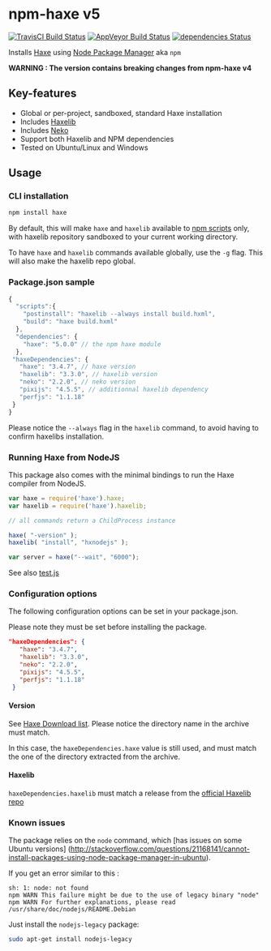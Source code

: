 # npm-haxe v5
[![TravisCI Build Status](https://travis-ci.org/HaxeFoundation/npm-haxe.svg?branch=master)](https://travis-ci.org/HaxeFoundation/npm-haxe)
[![AppVeyor Build Status](https://ci.appveyor.com/api/projects/status/github/HaxeFoundation/npm-haxe?branch=master&svg=true)](https://ci.appveyor.com/project/HaxeFoundation/npm-haxe)
[![dependencies Status](https://david-dm.org/HaxeFoundation/npm-haxe/status.svg)](https://david-dm.org/HaxeFoundation/npm-haxe)

Installs [Haxe](http://haxe.org) using [Node Package Manager](https://www.npmjs.com/) aka `npm` 

**WARNING : The version contains breaking changes from npm-haxe v4**

## Key-features

* Global or per-project, sandboxed, standard Haxe installation
* Includes [Haxelib](http://lib.haxe.org/)
* Includes [Neko](https://nekovm.org)
* Support both Haxelib and NPM dependencies 
* Tested on Ubuntu/Linux and Windows

## Usage

### CLI installation

```bash
npm install haxe
```

By default, this will make `haxe` and `haxelib` available to [npm scripts](https://docs.npmjs.com/misc/scripts) only,
with haxelib repository sandboxed to your current working directory.

To have `haxe` and `haxelib` commands available globally, use the `-g` flag.
This will also make the haxelib repo global.

### Package.json sample

```js
{
  "scripts":{
    "postinstall": "haxelib --always install build.hxml",
    "build": "haxe build.hxml"
  },
  "dependencies": {
    "haxe": "5.0.0" // the npm haxe module
  },
 "haxeDependencies": {
   "haxe": "3.4.7", // haxe version
   "haxelib": "3.3.0", // haxelib version
   "neko": "2.2.0", // neko version
   "pixijs": "4.5.5", // additionnal haxelib dependency
   "perfjs": "1.1.18"
 }
}
```

Please notice the `--always` flag in the `haxelib` command, to avoid having to confirm haxelibs installation.

### Running Haxe from NodeJS

This package also comes with the minimal bindings to run the Haxe compiler from NodeJS.


```js
var haxe = require('haxe').haxe;
var haxelib = require('haxe').haxelib;

// all commands return a ChildProcess instance

haxe( "-version" );
haxelib( "install", "hxnodejs" );

var server = haxe("--wait", "6000");
```

See also [test.js](https://github.com/HaxeFoundation/npm-haxe/blob/master/test.js)


### Configuration options

The following configuration options can be set in your package.json. 

Please note they must be set before installing the package.

```json
"haxeDependencies": {
   "haxe": "3.4.7",
   "haxelib": "3.3.0",
   "neko": "2.2.0",
   "pixijs": "4.5.5",
   "perfjs": "1.1.18"
 }
```

#### Version

See [Haxe Download list](http://haxe.org/download/list/).
Please notice the directory name in the archive must match.

In this case, the `haxeDependencies.haxe` value is still used, and must match the one of the directory extracted from the archive.

#### Haxelib

`haxeDependencies.haxelib` must match a release from the [official Haxelib repo](https://github.com/HaxeFoundation/haxelib/releases)

### Known issues

The package relies on the `node` command, which [has issues on some Ubuntu versions] (http://stackoverflow.com/questions/21168141/cannot-install-packages-using-node-package-manager-in-ubuntu).

If you get an error similar to this :
```
sh: 1: node: not found
npm WARN This failure might be due to the use of legacy binary "node"
npm WARN For further explanations, please read /usr/share/doc/nodejs/README.Debian
```
Just install the `nodejs-legacy` package:
```bash
sudo apt-get install nodejs-legacy
```

